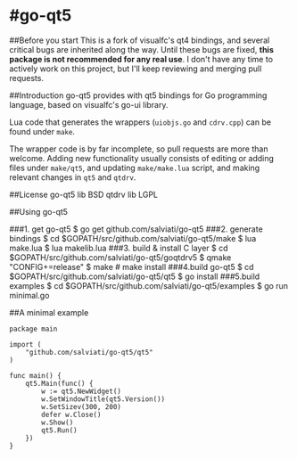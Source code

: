 #go-qt5
=====

##Before you start
This is a fork of visualfc's qt4 bindings, and several critical bugs are inherited along the way. Until these bugs are fixed, **this package is not recommended for any real use**.
I don't have any time to actively work on this project, but I'll keep reviewing and merging pull requests.

##Introduction
go-qt5 provides with qt5 bindings for Go programming language, based on visualfc's go-ui library.

Lua code that generates the wrappers (`uiobjs.go` and `cdrv.cpp`) can be found under `make`.

The wrapper code is by far incomplete, so pull requests are more than welcome. Adding new functionality usually consists of editing or adding files under `make/qt5`, and updating `make/make.lua` script, and making relevant changes in `qt5` and `qtdrv`.


##License
	go-qt5 lib BSD
	qtdrv lib LGPL

##Using go-qt5

###1. get go-qt5
	$ go get github.com/salviati/go-qt5
###2. generate bindings
	$ cd $GOPATH/src/github.com/salviati/go-qt5/make
	$ lua make.lua
	$ lua makelib.lua
###3. build & install C layer
	$ cd $GOPATH/src/github.com/salviati/go-qt5/goqtdrv5
	$ qmake "CONFIG+=release"
	$ make
	# make install
###4.build go-qt5
	$ cd $GOPATH/src/github.com/salviati/go-qt5/qt5
	$ go install
###5.build examples
	$ cd $GOPATH/src/github.com/salviati/go-qt5/examples
	$ go run minimal.go

##A minimal example

	package main

	import (
	    "github.com/salviati/go-qt5/qt5"
    )
    
    func main() {
	    qt5.Main(func() {
		    w := qt5.NewWidget()
		    w.SetWindowTitle(qt5.Version())
		    w.SetSizev(300, 200)
		    defer w.Close()
		    w.Show()
		    qt5.Run()
	    })
    }
